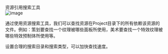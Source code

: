 
资源引用搜索工具  
![image](https://github.com/gmhevinci/MotionFramework/raw/master/Docs/Image/img103.png)

通过使用资源搜索工具，我们可以查找资源在Project目录下的所有依赖该资源的文件。例如：策划要查找一个纹理被哪些面板所使用，美术要查找一个特效纹理被哪些特效预制体所使用等。

设置合理的搜索目录和搜索类型，可以加快查找速度。